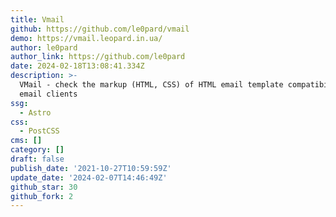```yaml
---
title: Vmail
github: https://github.com/le0pard/vmail
demo: https://vmail.leopard.in.ua/
author: le0pard
author_link: https://github.com/le0pard
date: 2024-02-18T13:08:41.334Z
description: >-
  VMail - check the markup (HTML, CSS) of HTML email template compatibility with
  email clients
ssg:
  - Astro
css:
  - PostCSS
cms: []
category: []
draft: false
publish_date: '2021-10-27T10:59:59Z'
update_date: '2024-02-07T14:46:49Z'
github_star: 30
github_fork: 2
---
```

